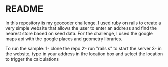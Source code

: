 # README

In this repository is my geocoder challenge. I used ruby on rails to create a very simple website
that allows the user to enter an address and find the nearest store based on seed data.  For the 
challenge, I used the google maps api with the google places and geometry libraries. 

To run the sample: 
1- clone the repo
2- run "rails s" to start the server
3- in the website, type in your address in the location box and select the location to trigger the calculations
